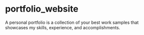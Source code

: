 # portfolio_website
A personal portfolio is a collection of your best work samples that showcases my skills, experience, and accomplishments.
